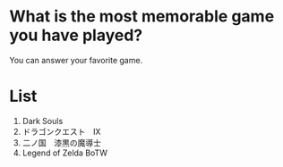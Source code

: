 # What is the most memorable game you have played?
You can answer your favorite game.

# List

1. Dark Souls
2. ドラゴンクエスト　IX
3. 二ノ国　漆黒の魔導士
4. Legend of Zelda BoTW

